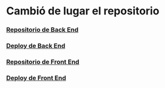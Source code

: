 # Cambió de lugar el repositorio

### [Repositorio de Back End](https://github.com/isc-joserodriguez/BEDU_Grupo11_Backend)
### [Deploy de Back End](https://bedu-api-restaurante.herokuapp.com/v1/)

### [Repositorio de Front End](https://github.com/isc-joserodriguez/BEDU_Grupo5)
### [Deploy de Front End](https://isc-joserodriguez.github.io/BEDU_Grupo5/)
